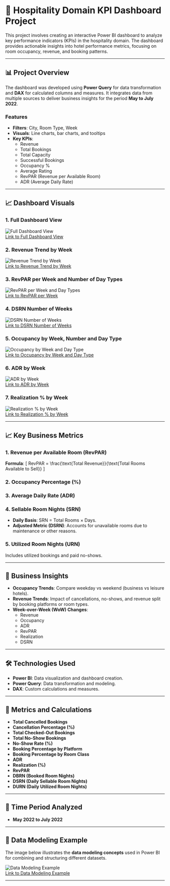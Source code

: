 # 🏨 **Hospitality Domain KPI Dashboard Project**

This project involves creating an interactive Power BI dashboard to analyze key performance indicators (KPIs) in the hospitality domain. The dashboard provides actionable insights into hotel performance metrics, focusing on room occupancy, revenue, and booking patterns.

---

## 📊 **Project Overview**

The dashboard was developed using **Power Query** for data transformation and **DAX** for calculated columns and measures. It integrates data from multiple sources to deliver business insights for the period **May to July 2022**.

### **Features**
- **Filters**: City, Room Type, Week
- **Visuals**: Line charts, bar charts, and tooltips
- **Key KPIs**:
  - Revenue
  - Total Bookings
  - Total Capacity
  - Successful Bookings
  - Occupancy %
  - Average Rating
  - RevPAR (Revenue per Available Room)
  - ADR (Average Daily Rate)

---

## 📈 **Dashboard Visuals**

### 1. **Full Dashboard View**  
![Full Dashboard View](https://github.com/user-attachments/assets/34710641-98b2-48e0-90d2-99490794f2b8)  
[Link to Full Dashboard View](https://github.com/user-attachments/assets/34710641-98b2-48e0-90d2-99490794f2b8)

### 2. **Revenue Trend by Week**  
![Revenue Trend by Week](https://github.com/user-attachments/assets/a7072ad0-24d3-433d-a9a2-e47c5683a5d1)  
[Link to Revenue Trend by Week](https://github.com/user-attachments/assets/a7072ad0-24d3-433d-a9a2-e47c5683a5d1)

### 3. **RevPAR per Week and Number of Day Types**  
![RevPAR per Week and Day Types](https://github.com/user-attachments/assets/5b18b51f-7ba4-4776-9511-9e06497e985b)  
[Link to RevPAR per Week](https://github.com/user-attachments/assets/5b18b51f-7ba4-4776-9511-9e06497e985b)

### 4. **DSRN Number of Weeks**  
![DSRN Number of Weeks](https://github.com/user-attachments/assets/a41f57dd-a797-4130-b37e-d947429276a0)  
[Link to DSRN Number of Weeks](https://github.com/user-attachments/assets/a41f57dd-a797-4130-b37e-d947429276a0)

### 5. **Occupancy by Week, Number and Day Type**  
![Occupancy by Week and Day Type](https://github.com/user-attachments/assets/1662c6d8-c4ee-4019-ac1d-28c58e24f307)  
[Link to Occupancy by Week and Day Type](https://github.com/user-attachments/assets/1662c6d8-c4ee-4019-ac1d-28c58e24f307)

### 6. **ADR by Week**  
![ADR by Week](https://github.com/user-attachments/assets/4c9f9576-f023-4164-8527-5db76d5af17e)  
[Link to ADR by Week](https://github.com/user-attachments/assets/4c9f9576-f023-4164-8527-5db76d5af17e)

### 7. **Realization % by Week**  
![Realization % by Week](https://github.com/user-attachments/assets/e32dff0f-db9a-4f15-b9d1-457557a993e9)  
[Link to Realization % by Week](https://github.com/user-attachments/assets/e32dff0f-db9a-4f15-b9d1-457557a993e9)

---

## 📈 **Key Business Metrics**

### 1. **Revenue per Available Room (RevPAR)**
   **Formula**:
   \[
   RevPAR = \frac{\text{Total Revenue}}{\text{Total Rooms Available to Sell}}
   \]

### 2. **Occupancy Percentage (%)**

### 3. **Average Daily Rate (ADR)**

### 4. **Sellable Room Nights (SRN)**
   - **Daily Basis**: SRN = Total Rooms × Days.
   - **Adjusted Metric (DSRN)**: Accounts for unavailable rooms due to maintenance or other reasons.

### 5. **Utilized Room Nights (URN)**
   Includes utilized bookings and paid no-shows.

---

## 🚦 **Business Insights**

- **Occupancy Trends**: Compare weekday vs weekend (business vs leisure hotels).
- **Revenue Trends**: Impact of cancellations, no-shows, and revenue split by booking platforms or room types.
- **Week-over-Week (WoW) Changes**:
  - Revenue
  - Occupancy
  - ADR
  - RevPAR
  - Realization
  - DSRN

---

## 🛠️ **Technologies Used**

- **Power BI**: Data visualization and dashboard creation.
- **Power Query**: Data transformation and modeling.
- **DAX**: Custom calculations and measures.

---

## 🚀 **Metrics and Calculations**

- **Total Cancelled Bookings**
- **Cancellation Percentage (%)**
- **Total Checked-Out Bookings**
- **Total No-Show Bookings**
- **No-Show Rate (%)**
- **Booking Percentage by Platform**
- **Booking Percentage by Room Class**
- **ADR**
- **Realization (%)**
- **RevPAR**
- **DBRN (Booked Room Nights)**
- **DSRN (Daily Sellable Room Nights)**
- **DURN (Daily Utilized Room Nights)**

---

## 📅 **Time Period Analyzed**

- **May 2022 to July 2022**

---

## 🔗 **Data Modeling Example**

The image below illustrates the **data modeling concepts** used in Power BI for combining and structuring different datasets.

![Data Modeling Example](https://github.com/user-attachments/assets/19788116-6b01-4af1-aece-efe5c4e14fb3)  
[Link to Data Modeling Example](https://github.com/user-attachments/assets/19788116-6b01-4af1-aece-efe5c4e14fb3)

---

